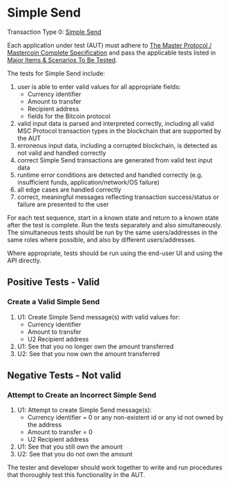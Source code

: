 # Simple Send

Transaction Type 0: [Simple Send](https://github.com/mastercoin-MSC/spec#transfer-coins-simple-send)

Each application under test (AUT) must adhere to [The Master Protocol / Mastercoin Complete Specification](https://github.com/mastercoin-MSC/spec/blob/master/README.md) and pass the applicable tests listed in [Major Items & Scenarios To Be Tested](https://github.com/marv-engine/QA/blob/master/MastercoinDistributedExchangeTestPlan.md#major-items--scenarios-to-be-tested).

The tests for Simple Send include:

1. user is able to enter valid values for all appropriate fields:
    * Currency identifier
    * Amount to transfer
    * Recipient address
    * fields for the Bitcoin protocol
1. valid input data is parsed and interpreted correctly, including all valid MSC Protocol transaction types in the blockchain that are supported by the AUT
1. erroneous input data, including a corrupted blockchain, is detected as not valid and handled correctly
1. correct Simple Send transactions are generated from valid test input data
1. runtime error conditions are detected and handled correctly (e.g. insufficient funds, application/network/OS failure)
1. all edge cases are handled correctly
1. correct, meaningful messages reflecting transaction success/status or failure are presented to the user

For each test sequence, start in a known state and return to a known state after the test is complete. Run the tests separately and also simultaneously. The simultaneous tests should be run by the same users/addresses in the same roles where possible, and also by different users/addresses.

Where appropriate, tests should be run using the end-user UI and using the API directly.

## Positive Tests - Valid
### Create a Valid Simple Send 
1. U1: Create Simple Send message(s) with valid values for:
    * Currency identifier
    * Amount to transfer
    * U2 Recipient address
1. U1: See that you no longer own the amount transferred
1. U2: See that you now own the amount transferred

## Negative Tests - Not valid
### Attempt to Create an Incorrect Simple Send
1. U1: Attempt to create Simple Send message(s):
    * Currency identifier = 0 or any non-existent id or any id not owned by the address
    * Amount to transfer = 0
    * U2 Recipient address
1. U1: See that you still own the amount
1. U2: See that you do not own the amount

The tester and developer should work together to write and run procedures that thoroughly test this functionality in the AUT.

